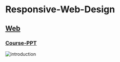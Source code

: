 # Responsive-Web-Design

## [ Web ](http://www.lovegreenfood.com/stresslessWork/) 
### [ Course-PPT ](http://www.emaze.com/@AORCROZOR/rwd-course)

![introduction](rwdCourse.png)
